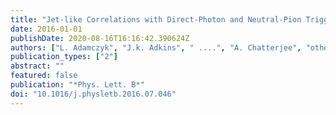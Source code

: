 ```yaml
---
title: "Jet-like Correlations with Direct-Photon and Neutral-Pion Triggers at $sqrts_NN$ = 200$ GeV"
date: 2016-01-01
publishDate: 2020-08-16T16:16:42.390624Z
authors: ["L. Adamczyk", "J.k. Adkins", " ....", "A. Chatterjee", "others [STAR Collaboration]"]
publication_types: ["2"]
abstract: ""
featured: false
publication: "*Phys. Lett. B*"
doi: "10.1016/j.physletb.2016.07.046"
---
```



